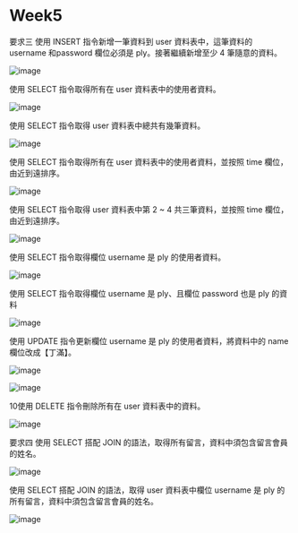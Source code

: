 # Week5
要求三
使用 INSERT 指令新增一筆資料到 user 資料表中，這筆資料的 username 和password 欄位必須是 ply。接著繼續新增至少 4 筆隨意的資料。

![image](https://user-images.githubusercontent.com/76677263/112241027-6dc30080-8c84-11eb-8f5e-7f2b24201b4a.png)

使用 SELECT 指令取得所有在 user 資料表中的使用者資料。

![image](https://user-images.githubusercontent.com/76677263/112241027-6dc30080-8c84-11eb-8f5e-7f2b24201b4a.png)

使用 SELECT 指令取得 user 資料表中總共有幾筆資料。

![image](https://user-images.githubusercontent.com/76677263/112241194-bb3f6d80-8c84-11eb-9438-962824bd0a94.png)

使用 SELECT 指令取得所有在 user 資料表中的使用者資料，並按照 time 欄位，由近到遠排序。

![image](https://user-images.githubusercontent.com/76677263/112241210-c6929900-8c84-11eb-9a29-7d12c369a076.png)

使用 SELECT 指令取得 user 資料表中第 2 ~ 4 共三筆資料，並按照 time 欄位，由近到遠排序。

![image](https://user-images.githubusercontent.com/76677263/112241223-cf836a80-8c84-11eb-9f27-a7fcc22dc6f7.png)

使用 SELECT 指令取得欄位 username 是 ply 的使用者資料。

![image](https://user-images.githubusercontent.com/76677263/112241237-d5794b80-8c84-11eb-8061-afbf34e846b8.png)

使用 SELECT 指令取得欄位 username 是 ply、且欄位 password 也是 ply 的資料

![image](https://user-images.githubusercontent.com/76677263/112241310-f641a100-8c84-11eb-9f33-cf9a32b106f9.png)

使用 UPDATE 指令更新欄位 username 是 ply 的使用者資料，將資料中的 name 欄位改成【丁滿】。

![image](https://user-images.githubusercontent.com/76677263/112241320-fd68af00-8c84-11eb-8fcc-9b51ac428128.png)

![image](https://user-images.githubusercontent.com/76677263/112241339-05c0ea00-8c85-11eb-9c85-2e54032ffbff.png)

10使用 DELETE 指令刪除所有在 user 資料表中的資料。

![image](https://user-images.githubusercontent.com/76677263/112241353-0ce7f800-8c85-11eb-9e13-b1e081dbbe38.png)

要求四
使用 SELECT 搭配 JOIN 的語法，取得所有留言，資料中須包含留言會員的姓名。

![image](https://user-images.githubusercontent.com/76677263/112241375-1709f680-8c85-11eb-936f-01d17d430f1f.png)

使用 SELECT 搭配 JOIN 的語法，取得 user 資料表中欄位 username 是 ply 的所有留言，資料中須包含留言會員的姓名。

![image](https://user-images.githubusercontent.com/76677263/112241391-1ec99b00-8c85-11eb-93de-42e423cf572e.png)

